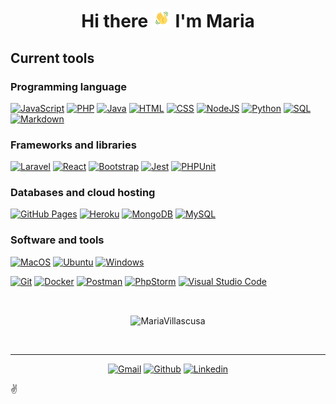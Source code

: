 <h1 align="center">
    Hi there  
    <img src="https://raw.githubusercontent.com/krol3/krol3/master/wave.gif" 
         alt="Waving hand animated gif"
         height="30"
         width="30" />
   I'm Maria
</h1>
<p align="center">
  
 ## Current tools 

### Programming language

<a href="#"><img alt="JavaScript" src="https://img.shields.io/badge/JavaScript-F7DF1E?style=for-the-badge&logo=javascript&logoColor=black"></a>
<a href="#"><img alt="PHP" src="https://img.shields.io/badge/PHP-777BB4?style=for-the-badge&logo=php&logoColor=white"></a>
<a href="#"><img alt="Java" src="https://img.shields.io/badge/Java-007396.svg?style=for-the-badge&logo=java&logoColor=white"></a>
<a href="#"><img alt="HTML" src="https://img.shields.io/badge/HTML5-E34F26?style=for-the-badge&logo=html5&logoColor=white"></a>
<a href="#"><img alt="CSS" src="https://img.shields.io/badge/CSS3-1572B6?style=for-the-badge&logo=css3&logoColor=white"></a>
<a href="#"><img alt="NodeJS" src="https://img.shields.io/badge/Node.js-43853D?style=for-the-badge&logo=node.js&logoColor=white"></a>
<a href="#"><img alt="Python" src="https://img.shields.io/badge/Python-14354C?style=for-the-badge&logo=python&logoColor=white"></a>
<a href="#"><img alt="SQL" src="https://custom-icon-badges.herokuapp.com/badge/SQL-025E8C.svg?style=for-the-badge&logo=database&logoColor=white"></a>
<a href="#"><img alt="Markdown" src="https://img.shields.io/badge/Markdown-white?style=for-the-badge&logo=markdown&logoColor=black"></a>
    
 ### Frameworks and libraries
  
<a href="#"><img alt="Laravel" src="https://img.shields.io/badge/Laravel-FF2D20?style=for-the-badge&logo=laravel&logoColor=white"></a>
<a href="#"><img alt="React" src="https://img.shields.io/badge/React-20232A?style=for-the-badge&logo=react&logoColor=61DAFB"></a>
<a href="#"><img alt="Bootstrap" src="https://img.shields.io/badge/Bootstrap-563D7C?style=for-the-badge&logo=bootstrap&logoColor=white"></a>
<a href="#"><img alt="Jest" src="https://img.shields.io/badge/Jest-C21325.svg?style=for-the-badge&logo=jest&logoColor=white"></a>
<a href="#"><img alt="PHPUnit" src="https://custom-icon-badges.herokuapp.com/badge/PHPUnit-666DF2.svg?style=for-the-badge&logo=test-tube&logoColor=white"></a>

 ### Databases and cloud hosting
<a href="#"><img alt="GitHub Pages" src="https://img.shields.io/badge/GitHub%20Pages-327FC7.svg?style=for-the-badge&logo=github&logoColor=white"></a>
<a href="#"><img alt="Heroku" src="https://img.shields.io/badge/Heroku-430098?style=for-the-badge&logo=heroku&logoColor=white"></a>
<a href="#"><img alt="MongoDB" src="https://img.shields.io/badge/MongoDB-4EA94B?style=for-the-badge&logo=mongodb&logoColor=white"></a>
<a href="#"><img alt="MySQL" src="https://img.shields.io/badge/MySQL-4479A1?style=for-the-badge&logo=mysql&logoColor=white"></a>
  
 ### Software and tools
    
<a href="#"><img alt="MacOS" src="https://img.shields.io/badge/Mac%20OS-white.svg?style=for-the-badge&logo=apple&logoColor=black"></a>
<a href="#"><img alt="Ubuntu" src="https://img.shields.io/badge/Ubuntu-E95420.svg?style=for-the-badge&logo=ubuntu&logoColor=white"></a>
<a href="#"><img alt="Windows" src="https://img.shields.io/badge/Windows-0078D6.svg?style=for-the-badge&logo=windows&logoColor=white"></a>

<a href="#"><img alt="Git" src="https://img.shields.io/badge/Git-20232A.svg?style=for-the-badge&logo=git&logoColor=F05033"></a>
<a href="#"><img alt="Docker" src="https://img.shields.io/badge/Docker-2496ED?style=for-the-badge&logo=docker&logoColor=white"></a>
<a href="#"><img alt="Postman" src="https://img.shields.io/badge/Postman-white?style=for-the-badge&logo=postman&logoColor=FF6C37"></a>
<a href="#"><img alt="PhpStorm" src="https://img.shields.io/badge/PhpStorm-white.svg?style=for-the-badge&logo=phpstorm&logoColor=black"></a>
<a href="#"><img alt="Visual Studio Code" src="https://img.shields.io/badge/Visual%20Studio%20Code-0078d7.svg?style=for-the-badge&logo=visual-studio-code&logoColor=white"></a>
</p><br>

<p align="center">
  <img align="center" src="https://github-readme-stats.vercel.app/api/top-langs/?username=MariaVillascusa&layout=compact&hide=html" alt="MariaVillascusa" />
  <!---
<img src="https://github-readme-stats.vercel.app/api?username=MariaVillascusa&theme=blue-green" />
--->
</p>

<br><hr>

<p align="center">
<a href="mailto:maria.villascusa@gmail.com"><img alt="Gmail" src="https://img.shields.io/badge/-Gmail-white?style=for-the-badge&logo=Gmail&logoColor=white)"></a>
<a href="https://github.com/MariaVillascusa"><img alt="Github" src="https://img.shields.io/badge/-Github-000?style=for-the-badge&logo=Github&logoColor=white)"></a>
<a href="https://www.linkedin.com"><img alt="Linkedin" src="https://img.shields.io/badge/-LinkedIn-blue?style=for-the-badge&logo=Linkedin&logoColor=white)"></a>
</p>


✌️


<!---

- What I mostly work on: 

![MacOS]() ![Ubuntu](https://img.shields.io/badge/-Ubuntu-E95420?style=flat-square&logo=ubuntu&logoColor=white) 
![Windows](https://img.shields.io/badge/-Windows-0078D6?style=flat-square&logo=windows&logoColor=white) 

--->


<!---
MariaVillascusa/MariaVillascusa is a ✨ special ✨ repository because its `README.md` (this file) appears on your GitHub profile.
You can click the Preview link to take a look at your changes.
--->
